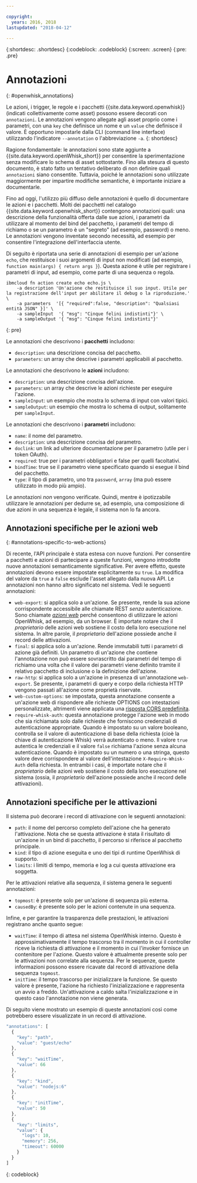 ```yaml
---

copyright:
  years: 2016, 2018
lastupdated: "2018-04-12"

---
```


{:shortdesc: .shortdesc}
{:codeblock: .codeblock}
{:screen: .screen}
{:pre: .pre}

# Annotazioni
{: #openwhisk_annotations}

Le azioni, i trigger, le regole e i pacchetti {{site.data.keyword.openwhisk}} (indicati collettivamente come asset) possono essere decorati con `annotazioni`. Le annotazioni vengono allegate agli asset proprio come i parametri, con una `key` che definisce un nome e un `value` che definisce il valore. È opportuno impostarle dalla CLI (command line interface) utilizzando l'indicatore `--annotation` o l'abbreviazione `-a`.
{: shortdesc}

Ragione fondamentale: le annotazioni sono state aggiunte a {{site.data.keyword.openWhisk_short}} per consentire la sperimentazione senza modificare lo schema di asset sottostante. Fino alla stesura di questo documento, è stato fatto un tentativo deliberato di non definire quali `annotazioni` siano consentite. Tuttavia, poiché le annotazioni sono utilizzate maggiormente per impartire modifiche semantiche, è importante iniziare a documentarle.

Fino ad oggi, l'utilizzo più diffuso delle annotazioni è quello di documentare le azioni e i pacchetti. Molti dei pacchetti nel catalogo {{site.data.keyword.openwhisk_short}} contengono annotazioni quali: una descrizione della funzionalità offerta dalle sue azioni, i parametri da utilizzare al momento del bind del pacchetto, i parametri del tempo di richiamo o se un parametro è un "segreto" (ad esempio, password) o meno. Le annotazioni vengono inventate secondo necessità, ad esempio per consentire l'integrazione dell'interfaccia utente.

Di seguito è riportata una serie di annotazioni di esempio per un'azione `echo`, che restituisce i suoi argomenti di input non modificati (ad esempio, `function main(args) { return args }`). Questa azione è utile per registrare i parametri di input, ad esempio, come parte di una sequenza o regola.
```
ibmcloud fn action create echo echo.js \
    -a description 'Un'azione che restituisce il suo input. Utile per la registrazione dell'input per abilitare il debug o la riproduzione.' \
    -a parameters  '[{ "required":false, "description": "Qualsiasi entità JSON" }]' \
    -a sampleInput  '{ "msg": "Cinque felini indistinti"}' \
    -a sampleOutput '{ "msg": "Cinque felini indistinti"}'
```
{: pre}

Le annotazioni che descrivono i **pacchetti** includono:

- `description`: una descrizione concisa del pacchetto.
- `parameters`: un array che descrive i parametri applicabili al pacchetto.

Le annotazioni che descrivono le **azioni** includono:

- `description`: una descrizione concisa dell'azione.
- `parameters`: un array che descrive le azioni richieste per eseguire l'azione.
- `sampleInput`: un esempio che mostra lo schema di input con valori tipici.
- `sampleOutput`: un esempio che mostra lo schema di output, solitamente per `sampleInput`.

Le annotazioni che descrivono i **parametri** includono:

- `name`: il nome del parametro.
- `description`: una descrizione concisa del parametro.
- `doclink`: un link ad ulteriore documentazione per il parametro (utile per i token OAuth).
- `required`: true per i parametri obbligatori e false per quelli facoltativi.
- `bindTime`: true se il parametro viene specificato quando si esegue il bind del pacchetto.
- `type`: il tipo di parametro, uno tra `password`, `array` (ma può essere utilizzato in modo più ampio).

Le annotazioni _non_ vengono verificate. Quindi, mentre è ipotizzabile utilizzare le annotazioni per dedurre se, ad esempio, una composizione di due azioni in una sequenza è legale, il sistema non lo fa ancora. 

## Annotazioni specifiche per le azioni web
{: #annotations-specific-to-web-actions}

Di recente, l'API principale è stata estesa con nuove funzioni. Per consentire a pacchetti e azioni di partecipare a queste funzioni, vengono introdotte nuove annotazioni semanticamente significative. Per avere effetto, queste annotazioni devono essere impostate esplicitamente su `true`. La modifica del valore da `true` a `false` esclude l'asset allegato dalla nuova API. Le annotazioni non hanno altro significato nel sistema. Vedi le seguenti annotazioni:

- `web-export`: si applica solo a un'azione. Se presente, rende la sua azione corrispondente accessibile alle chiamate REST _senza_ autenticazione. Sono chiamate [_azioni web_](openwhisk_webactions.html) perché consentono di utilizzare le azioni OpenWhisk, ad esempio, da un browser. È importate notare che il _proprietario_ delle azioni web sostiene il costo della loro esecuzione nel sistema. In altre parole, il _proprietario_ dell'azione possiede anche il record delle attivazioni.
- `final`: si applica solo a un'azione. Rende immutabili tutti i parametri di azione già definiti. Un parametro di un'azione che contiene l'annotazione non può essere sovrascritto dai parametri del tempo di richiamo una volta che il valore dei parametri viene definito tramite il relativo pacchetto di inclusione o la definizione dell'azione.
- `raw-http`: si applica solo a un'azione in presenza di un'annotazione `web-export`. Se presente, i parametri di query e corpo della richiesta HTTP vengono passati all'azione come proprietà riservate.
- `web-custom-options`: se impostata, questa annotazione consente a un'azione web di rispondere alle richieste OPTIONS con intestazioni personalizzate, altrimenti viene applicata una [risposta CORS predefinita](openwhisk_webactions.html#options-requests).
- `require-whisk-auth`: questa annotazione protegge l'azione web in modo che sia richiamata solo dalle richieste che forniscono credenziali di autenticazione appropriate. Quando è impostato su un valore booleano, controlla se il valore di autenticazione di base della richiesta (cioè la chiave di autenticazione Whisk) verrà autenticato o meno. Il valore `true` autentica le credenziali e il valore `false` richiama l'azione senza alcuna autenticazione. Quando è impostato su un numero o una stringa, questo valore deve corrispondere al valore dell'intestazione `X-Require-Whisk-Auth` della richiesta. In entrambi i casi, è importate notare che il _proprietario_ delle azioni web sostiene il costo della loro esecuzione nel sistema (ossia, il _proprietario_ dell'azione possiede anche il record delle attivazioni).

## Annotazioni specifiche per le attivazioni

Il sistema può decorare i record di attivazione con le seguenti annotazioni:

- `path`: il nome del percorso completo dell'azione che ha generato l'attivazione. Nota che se questa attivazione è stata il risultato di un'azione in un bind di pacchetto, il percorso si riferisce al pacchetto principale.
- `kind`: il tipo di azione eseguita e uno dei tipi di runtime OpenWhisk di supporto.
- `limits`: i limiti di tempo, memoria e log a cui questa attivazione era soggetta.

Per le attivazioni relative alla sequenza, il sistema genera le seguenti annotazioni:

- `topmost`: è presente solo per un'azione di sequenza più esterna.
- `causedBy`: è presente solo per le azioni contenute in una sequenza.

Infine, e per garantire la trasparenza delle prestazioni, le attivazioni registrano anche quanto segue:

- `waitTime`: il tempo di attesa nel sistema OpenWhisk interno. Questo è approssimativamente il tempo trascorso tra il momento in cui il controller riceve la richiesta di attivazione e il momento in cui l'invoker fornisce un contenitore per l'azione. Questo valore è attualmente presente solo per le attivazioni non correlate alla sequenza. Per le sequenze, queste informazioni possono essere ricavate dal record di attivazione della sequenza `topmost`.
- `initTime`: il tempo trascorso per inizializzare la funzione. Se questo valore è presente, l'azione ha richiesto l'inizializzazione e rappresenta un avvio a freddo. Un'attivazione a caldo salta l'inizializzazione e in questo caso l'annotazione non viene generata.

Di seguito viene mostrato un esempio di queste annotazioni così come potrebbero essere visualizzate in un record di attivazione.

```javascript
"annotations": [
  {
    "key": "path",
    "value": "guest/echo"
  },
  {
    "key": "waitTime",
    "value": 66
  },
  {
    "key": "kind",
    "value": "nodejs:6"
  },
  {
    "key": "initTime",
    "value": 50
  },
  {
    "key": "limits",
    "value": {
      "logs": 10,
      "memory": 256,
      "timeout": 60000
    }
  }
]
```
{: codeblock}

